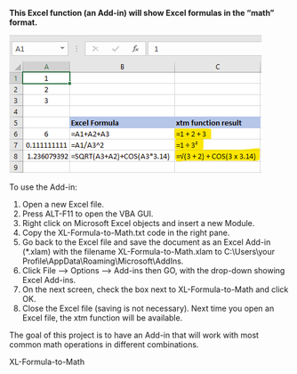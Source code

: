 <strong>This Excel function (an Add-in) will show Excel formulas in the “math” format.</strong></p>
![Test Image-1](XL-Formula-to-Math-1.png)
<p>To use the Add-in:</p>
<ol>
    <li>Open a new Excel file. </li>
    <li>Press ALT-F11 to open the VBA GUI. </li>
    <li>Right click on Microsoft Excel objects and insert a new Module. </li>
    <li>Copy the XL-Formula-to-Math.txt code in the right pane. </li>
    <li>Go back to the Excel file and save the document as an Excel Add-in (*.xlam) with the filename XL-Formula-to-Math.xlam to C:\Users\your Profile\AppData\Roaming\Microsoft\AddIns. </li>
    <li>Click File --> Options --> Add-ins then GO, with the drop-down showing Excel Add-ins. </li>
    <li>On the next screen, check the box next to XL-Formula-to-Math and click OK. </li>
    <li>Close the Excel file (saving is not necessary). Next time you open an Excel file, the xtm function will be available. </li>
</ol>

<p>The goal of this project is to have an Add-in that will work with most common math operations in different combinations. </p>


XL-Formula-to-Math
